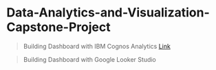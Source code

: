 # Data-Analytics-and-Visualization-Capstone-Project

> Building Dashboard with IBM Cognos Analytics
[Link](https://us3.ca.analytics.ibm.com/bi/?perspective=dashboard&pathRef=.my_folders%2FSurvey_Data_Dashboard&action=view&mode=dashboard&subView=model000001956c1ec584_00000002)

> Building Dashboard with Google Looker Studio
